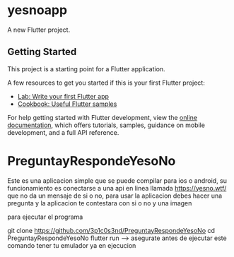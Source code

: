 # yesnoapp

A new Flutter project.

## Getting Started

This project is a starting point for a Flutter application.

A few resources to get you started if this is your first Flutter project:

- [Lab: Write your first Flutter app](https://docs.flutter.dev/get-started/codelab)
- [Cookbook: Useful Flutter samples](https://docs.flutter.dev/cookbook)

For help getting started with Flutter development, view the
[online documentation](https://docs.flutter.dev/), which offers tutorials,
samples, guidance on mobile development, and a full API reference.
# PreguntayRespondeYesoNo



Este es una aplicacion simple que se puede compilar para ios o android, su funcionamiento es conectarse a una api en linea llamada https://yesno.wtf/
que no da un mensaje de si o no, para usar la aplicacion debes hacer una pregunta y la aplicacion te contestara con si o no y una imagen


para ejecutar el programa

git clone https://github.com/3p1c0s3nd/PreguntayRespondeYesoNo
cd PreguntayRespondeYesoNo
flutter run --> asegurate antes de ejecutar este comando tener tu emulador ya en ejecucion